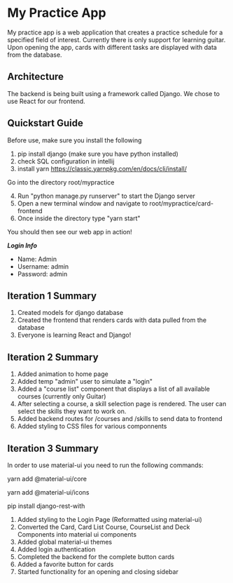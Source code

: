 # My Practice App

My practice app is a web application that creates a practice schedule for a specified field of interest. Currently there is only support for learning guitar. Upon opening the app, cards 
with different tasks are displayed with data from the database. 

## Architecture

The backend is being built using a framework called Django. We chose to use React for our frontend. 

## Quickstart Guide

Before use, make sure you install the following

1) pip install django (make sure you have python installed)
2) check SQL configuration in intellij
3) install yarn https://classic.yarnpkg.com/en/docs/cli/install/

Go into the directory root/mypractice

4) Run "python manage.py runserver" to start the Django server
5) Open a new terminal window and navigate to root/mypractice/card-frontend
6) Once inside the directory type "yarn start"

You should then see our web app in action! 

***Login Info***
- Name: Admin
- Username: admin
- Password: admin


## Iteration 1 Summary

1) Created models for django database
2) Created the frontend that renders cards with data pulled from the database
3) Everyone is learning React and Django!

## Iteration 2 Summary

1) Added animation to home page
2) Added temp "admin" user to simulate a "login"
3) Added a "course list" component that displays a list of all available courses (currently only Guitar)
4) After selecting a course, a skill selection page is rendered. The user can select the skills they want to work on.
5) Added backend routes for /courses and /skills to send data to frontend
6) Added styling to CSS files for various componnents

## Iteration 3 Summary

In order to use material-ui you need to run the following commands:

yarn add @material-ui/core

yarn add @material-ui/icons

pip install django-rest-with

1) Added styling to the Login Page (Reformatted using material-ui)
2) Converted the Card, Card List Course, CourseList and Deck Components into material ui components
3) Added global material-ui themes
3) Added login authentication 
4) Completed the backend for the complete button cards
5) Added a favorite button for cards
6) Started functionality for an opening and closing sidebar


